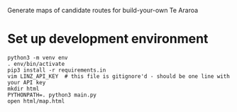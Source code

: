 Generate maps of candidate routes for build-your-own Te Araroa

# Set up development environment

```
python3 -m venv env
. env/bin/activate
pip3 install -r requirements.in
vim LINZ_API_KEY  # this file is gitignore'd - should be one line with your API key
mkdir html
PYTHONPATH=. python3 main.py
open html/map.html
```
